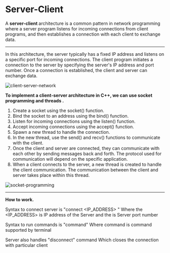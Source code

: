# Server-Client
A <b> server-client </b> architecture is a common pattern in network programming where a server program listens for incoming connections from client programs, and then establishes a connection with each client to exchange data.

<hr>

In this architecture, the server typically has a fixed IP address and listens on a specific port for incoming connections. The client program initiates a connection to the server by specifying the server's IP address and port number.
Once a connection is established, the client and server can exchange data.


![client-server-network](https://user-images.githubusercontent.com/79526438/224439593-b89071eb-2d75-4c1f-84de-cfb7cca86f23.png)


<b> To implement a client-server architecture in C++, we can use socket programming and threads . </b>
1. Create a socket using the socket() function.
2. Bind the socket to an address using the bind() function.
3. Listen for incoming connections using the listen() function.
4. Accept incoming connections using the accept() function.
5. Spawn a new thread to handle the connection.
6. In the new thread, use the send() and recv() functions to communicate with the client.
7. Once the client and server are connected, they can communicate with each other by sending messages back and forth. The protocol used for communication will depend on the specific application.
8. When a client connects to the server, a new thread is created to handle the client communication. The communication between the client and server takes place within this thread.



![socket-programming](https://user-images.githubusercontent.com/79526438/224439401-28e9f9e5-b746-4361-b805-9b2c3a2a5a96.png)

<hr>
<b> How to work. </b>

Syntax to connect server is "connect <IP_ADDRESS> <PORT>" Where the <IP_ADDRESS> is IP address of the Server and 
the <PORT> is Server port number

Syntax to run commands is  "command" Where command is command supported by terminal

Server also handles "disconnect" command Which closes the connection with particular client
